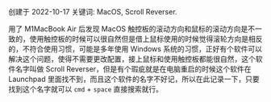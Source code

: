 创建于 2022-10-17
关键词: MacOS, Scroll Reverser.

用了 M1MacBook Air 后发现 MacOS 触控板的滚动方向和鼠标的滚动方向是不一致的，使用触控板的时候可以很自然但是借上鼠标使用的时候觉得滚轮方向是相反的，不符合使用习惯，可能是多年使用 Windows 系统的习惯，正好有个软件可以解决这个问题，使得不需要更改配置，接上鼠标和使用触控板都能很自然，这个软件名字叫做 Scroll Reverser，但是有个瑕疵就是在电脑重启的时候这个软件在 Launchpad 里面找不到，而且这个软件的名字不好记，所以在此记录一下，只要找到这个名字就可以 `cmd` + `space` 直接搜索就行。